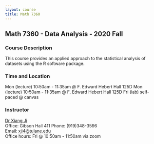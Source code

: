 ```yaml
---
layout: course
title: Math 7360
---
```


## Math 7360 - Data Analysis - 2020 Fall

### Course Description

This course provides an applied approach to the statistical analysis of datasets using the R software package.

### Time and Location

Mon (lecture)	10:50am - 11:35am	@ F. Edward Hebert Hall 125D
Mon (lecture)	10:50am - 11:35am	@ F. Edward Hebert Hall 125D
Fri    (lab)	self-paced	@ canvas

### Instructor

[Dr Xiang Ji](http://xiang-ji-ncsu.github.io/)  
Office: Gibson Hall 411
Phone: (919)348-3596  
Email: <xji4@tulane.edu>  
Office hours: Fri @ 10:50am - 11:50am via zoom



